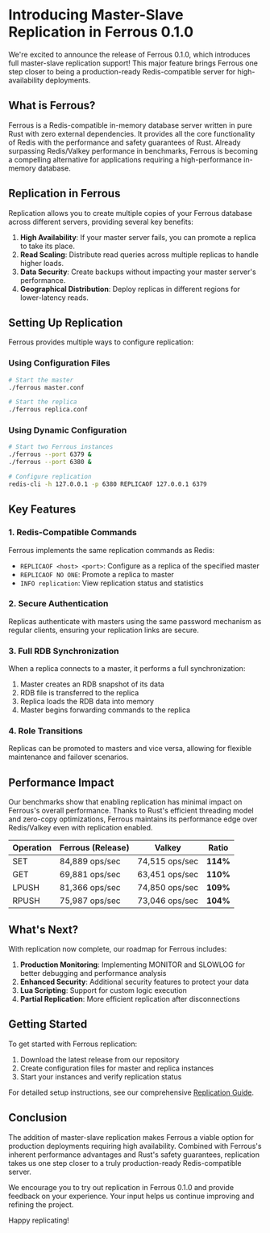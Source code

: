 # Introducing Master-Slave Replication in Ferrous 0.1.0

We're excited to announce the release of Ferrous 0.1.0, which introduces full master-slave replication support! This major feature brings Ferrous one step closer to being a production-ready Redis-compatible server for high-availability deployments.

## What is Ferrous?

Ferrous is a Redis-compatible in-memory database server written in pure Rust with zero external dependencies. It provides all the core functionality of Redis with the performance and safety guarantees of Rust. Already surpassing Redis/Valkey performance in benchmarks, Ferrous is becoming a compelling alternative for applications requiring a high-performance in-memory database.

## Replication in Ferrous

Replication allows you to create multiple copies of your Ferrous database across different servers, providing several key benefits:

1. **High Availability**: If your master server fails, you can promote a replica to take its place.
2. **Read Scaling**: Distribute read queries across multiple replicas to handle higher loads.
3. **Data Security**: Create backups without impacting your master server's performance.
4. **Geographical Distribution**: Deploy replicas in different regions for lower-latency reads.

## Setting Up Replication

Ferrous provides multiple ways to configure replication:

### Using Configuration Files

```bash
# Start the master
./ferrous master.conf

# Start the replica
./ferrous replica.conf
```

### Using Dynamic Configuration

```bash
# Start two Ferrous instances
./ferrous --port 6379 &
./ferrous --port 6380 &

# Configure replication
redis-cli -h 127.0.0.1 -p 6380 REPLICAOF 127.0.0.1 6379
```

## Key Features

### 1. Redis-Compatible Commands

Ferrous implements the same replication commands as Redis:

- `REPLICAOF <host> <port>`: Configure as a replica of the specified master
- `REPLICAOF NO ONE`: Promote a replica to master
- `INFO replication`: View replication status and statistics

### 2. Secure Authentication

Replicas authenticate with masters using the same password mechanism as regular clients, ensuring your replication links are secure.

### 3. Full RDB Synchronization

When a replica connects to a master, it performs a full synchronization:

1. Master creates an RDB snapshot of its data
2. RDB file is transferred to the replica
3. Replica loads the RDB data into memory
4. Master begins forwarding commands to the replica

### 4. Role Transitions

Replicas can be promoted to masters and vice versa, allowing for flexible maintenance and failover scenarios.

## Performance Impact

Our benchmarks show that enabling replication has minimal impact on Ferrous's overall performance. Thanks to Rust's efficient threading model and zero-copy optimizations, Ferrous maintains its performance edge over Redis/Valkey even with replication enabled.

| Operation | Ferrous (Release) | Valkey | Ratio |
|-----------|-------------------|---------|-------|
| SET | 84,889 ops/sec | 74,515 ops/sec | **114%** |
| GET | 69,881 ops/sec | 63,451 ops/sec | **110%** |
| LPUSH | 81,366 ops/sec | 74,850 ops/sec | **109%** |
| RPUSH | 75,987 ops/sec | 73,046 ops/sec | **104%** |

## What's Next?

With replication now complete, our roadmap for Ferrous includes:

1. **Production Monitoring**: Implementing MONITOR and SLOWLOG for better debugging and performance analysis
2. **Enhanced Security**: Additional security features to protect your data
3. **Lua Scripting**: Support for custom logic execution
4. **Partial Replication**: More efficient replication after disconnections

## Getting Started

To get started with Ferrous replication:

1. Download the latest release from our repository
2. Create configuration files for master and replica instances
3. Start your instances and verify replication status

For detailed setup instructions, see our comprehensive [Replication Guide](REPLICATION_GUIDE.md).

## Conclusion

The addition of master-slave replication makes Ferrous a viable option for production deployments requiring high availability. Combined with Ferrous's inherent performance advantages and Rust's safety guarantees, replication takes us one step closer to a truly production-ready Redis-compatible server.

We encourage you to try out replication in Ferrous 0.1.0 and provide feedback on your experience. Your input helps us continue improving and refining the project.

Happy replicating!